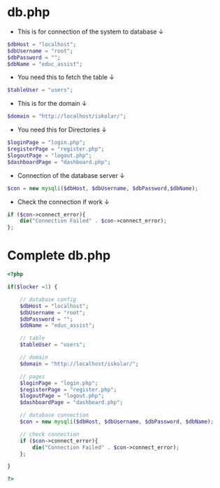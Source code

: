 # db.php
- This is for connection of the system to database &#8595;
```php
$dbHost = "localhost";
$dbUsername = "root";
$dbPassword = "";
$dbName = "educ_assist";
```

- You need this to fetch the table &#8595;
```php
$tableUser = "users";
```

- This is for the domain &#8595;
```php
$domain = "http://localhost/iskolar/";
```

- You need this for Directories &#8595;
```php
$loginPage = "login.php";
$registerPage = "register.php";
$logoutPage = "logout.php";
$dashboardPage = "dashboard.php";
```

  - Connection of the database server &#8595;
```php
$con = new mysqli($dbHost, $dbUsername, $dbPassword,$dbName);
```

- Check the connection if work &#8595;
```php
if ($con->connect_error){
    die("Connection Failed" . $con->connect_error);
};
```

# Complete db.php
```php
<?php

if($locker =1) {

    // database config
    $dbHost = "localhost";
    $dbUsername = "root";
    $dbPassword = "";
    $dbName = "educ_assist";

    // table
    $tableUser = "users";

    // domain
    $domain = "http://localhost/iskolar/";

    // pages
    $loginPage = "login.php";
    $registerPage = "register.php";
    $logoutPage = "logout.php";
    $dashboardPage = "dashboard.php";

    // database connection
    $con = new mysqli($dbHost, $dbUsername, $dbPassword, $dbName);

    // check connection
    if ($con->connect_error){
        die("Connection Failed" . $con->connect_error);
    };

}

?>
```

